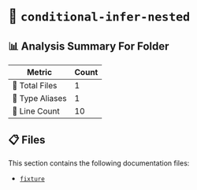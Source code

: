 # 📁 `conditional-infer-nested`

## 📊 Analysis Summary For Folder

| Metric | Count |
|--------|-------|
| 📁 Total Files | 1 |
| 📑 Type Aliases | 1 |
| 🔢 Line Count | 10 |


## 📋 Files

This section contains the following documentation files:

- [`fixture`](./fixture.md)